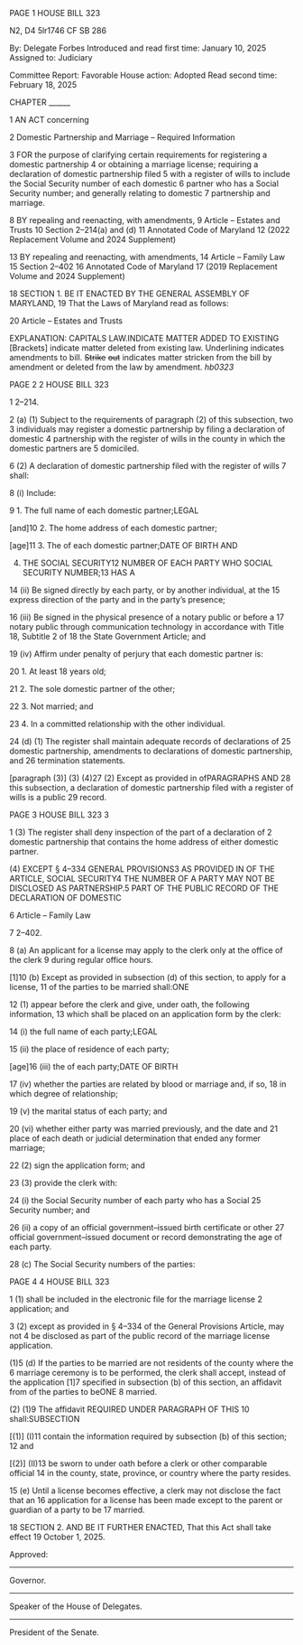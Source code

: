 PAGE 1
HOUSE BILL 323

N2, D4 5lr1746
CF SB 286

By: Delegate Forbes
Introduced and read first time: January 10, 2025
Assigned to: Judiciary

Committee Report: Favorable
House action: Adopted
Read second time: February 18, 2025

CHAPTER ______

1 AN ACT concerning

2 Domestic Partnership and Marriage – Required Information

3 FOR the purpose of clarifying certain requirements for registering a domestic partnership
4 or obtaining a marriage license; requiring a declaration of domestic partnership filed
5 with a register of wills to include the Social Security number of each domestic
6 partner who has a Social Security number; and generally relating to domestic
7 partnership and marriage.

8 BY repealing and reenacting, with amendments,
9 Article – Estates and Trusts
10 Section 2–214(a) and (d)
11 Annotated Code of Maryland
12 (2022 Replacement Volume and 2024 Supplement)

13 BY repealing and reenacting, with amendments,
14 Article – Family Law
15 Section 2–402
16 Annotated Code of Maryland
17 (2019 Replacement Volume and 2024 Supplement)

18 SECTION 1. BE IT ENACTED BY THE GENERAL ASSEMBLY OF MARYLAND,
19 That the Laws of Maryland read as follows:

20 Article – Estates and Trusts

EXPLANATION: CAPITALS LAW.INDICATE MATTER ADDED TO EXISTING
[Brackets] indicate matter deleted from existing law.
Underlining indicates amendments to bill.
~~Strike~~ ~~out~~ indicates matter stricken from the bill by amendment or deleted from the law by
amendment. *hb0323*

PAGE 2
2 HOUSE BILL 323

1 2–214.

2 (a) (1) Subject to the requirements of paragraph (2) of this subsection, two
3 individuals may register a domestic partnership by filing a declaration of domestic
4 partnership with the register of wills in the county in which the domestic partners are
5 domiciled.

6 (2) A declaration of domestic partnership filed with the register of wills
7 shall:

8 (i) Include:

9 1. The full name of each domestic partner;LEGAL

[and]10 2. The home address of each domestic partner;

[age]11 3. The of each domestic partner;DATE OF BIRTH AND

4. THE SOCIAL SECURITY12 NUMBER OF EACH PARTY WHO
SOCIAL SECURITY NUMBER;13 HAS A

14 (ii) Be signed directly by each party, or by another individual, at the
15 express direction of the party and in the party’s presence;

16 (iii) Be signed in the physical presence of a notary public or before a
17 notary public through communication technology in accordance with Title 18, Subtitle 2 of
18 the State Government Article; and

19 (iv) Affirm under penalty of perjury that each domestic partner is:

20 1. At least 18 years old;

21 2. The sole domestic partner of the other;

22 3. Not married; and

23 4. In a committed relationship with the other individual.

24 (d) (1) The register shall maintain adequate records of declarations of
25 domestic partnership, amendments to declarations of domestic partnership, and
26 termination statements.

[paragraph (3)] (3) (4)27 (2) Except as provided in ofPARAGRAPHS AND
28 this subsection, a declaration of domestic partnership filed with a register of wills is a public
29 record.

PAGE 3
HOUSE BILL 323 3

1 (3) The register shall deny inspection of the part of a declaration of
2 domestic partnership that contains the home address of either domestic partner.

(4) EXCEPT § 4–334 GENERAL PROVISIONS3 AS PROVIDED IN OF THE
ARTICLE, SOCIAL SECURITY4 THE NUMBER OF A PARTY MAY NOT BE DISCLOSED AS
PARTNERSHIP.5 PART OF THE PUBLIC RECORD OF THE DECLARATION OF DOMESTIC

6 Article – Family Law

7 2–402.

8 (a) An applicant for a license may apply to the clerk only at the office of the clerk
9 during regular office hours.

[1]10 (b) Except as provided in subsection (d) of this section, to apply for a license,
11 of the parties to be married shall:ONE

12 (1) appear before the clerk and give, under oath, the following information,
13 which shall be placed on an application form by the clerk:

14 (i) the full name of each party;LEGAL

15 (ii) the place of residence of each party;

[age]16 (iii) the of each party;DATE OF BIRTH

17 (iv) whether the parties are related by blood or marriage and, if so,
18 in which degree of relationship;

19 (v) the marital status of each party; and

20 (vi) whether either party was married previously, and the date and
21 place of each death or judicial determination that ended any former marriage;

22 (2) sign the application form; and

23 (3) provide the clerk with:

24 (i) the Social Security number of each party who has a Social
25 Security number; and

26 (ii) a copy of an official government–issued birth certificate or other
27 official government–issued document or record demonstrating the age of each party.

28 (c) The Social Security numbers of the parties:

PAGE 4
4 HOUSE BILL 323

1 (1) shall be included in the electronic file for the marriage license
2 application; and

3 (2) except as provided in § 4–334 of the General Provisions Article, may not
4 be disclosed as part of the public record of the marriage license application.

(1)5 (d) If the parties to be married are not residents of the county where the
6 marriage ceremony is to be performed, the clerk shall accept, instead of the application
[1]7 specified in subsection (b) of this section, an affidavit from of the parties to beONE
8 married.

(2) (1)9 The affidavit REQUIRED UNDER PARAGRAPH OF THIS
10 shall:SUBSECTION

[(1)] (I)11 contain the information required by subsection (b) of this section;
12 and

[(2)] (II)13 be sworn to under oath before a clerk or other comparable official
14 in the county, state, province, or country where the party resides.

15 (e) Until a license becomes effective, a clerk may not disclose the fact that an
16 application for a license has been made except to the parent or guardian of a party to be
17 married.

18 SECTION 2. AND BE IT FURTHER ENACTED, That this Act shall take effect
19 October 1, 2025.

Approved:

________________________________________________________________________________
Governor.

________________________________________________________________________________
Speaker of the House of Delegates.

________________________________________________________________________________
President of the Senate.